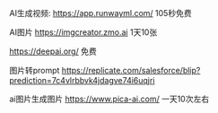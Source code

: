 AI生成视频: https://app.runwayml.com/ 105秒免费

AI图片 https://imgcreator.zmo.ai 1天10张

https://deepai.org/ 免费

图片转prompt https://replicate.com/salesforce/blip?prediction=7c4vlrbbvk4jdagve74i6uqjri

ai图片生成图片 https://www.pica-ai.com/ 一天10次左右
